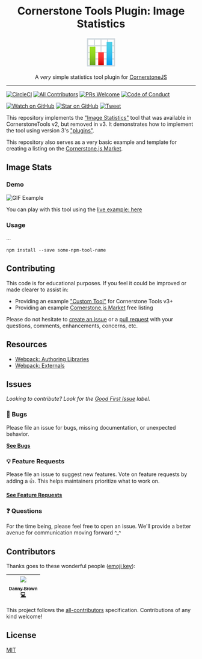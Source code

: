 <div align="center">
<h1>Cornerstone Tools Plugin: Image Statistics</h1>

<a href="https://www.emojione.com/emoji/1f4ca">
<img height="80" width="80" alt="bar chart (emoji)" src="https://raw.githubusercontent.com/QSolutionsLLC/cornerstone-tool-image-statistics/master/other/bar_chart.png" />
</a>

<p>A <i>very</i> simple statistics tool plugin for <a href="https://github.com/cornerstonejs/cornerstone">CornerstoneJS</a></p>
</div>

<hr />

<!-- prettier-ignore-start -->
<!-- TODO: Coverage -->
[![CircleCI](https://circleci.com/gh/QSolutionsLLC/cornerstone-tool-image-statistics.svg?style=svg)](https://circleci.com/gh/QSolutionsLLC/cornerstone-tool-image-statistics)
[![All Contributors](https://img.shields.io/badge/all_contributors-1-orange.svg?style=flat-square)](#contributors)
[![PRs Welcome][prs-badge]][prs] [![Code of Conduct][coc-badge]][coc]

[![Watch on GitHub][github-watch-badge]][github-watch]
[![Star on GitHub][github-star-badge]][github-star]
[![Tweet][twitter-badge]][twitter]
<!-- prettier-ignore-end -->

<!-- TODO: Pull Quote -->

This repository implements the ["Image Statistics"](https://github.com/cornerstonejs/cornerstoneTools/blob/317e8fa4925b018dee76ec0dbf1e452c1ef93cd0/src/imageTools/imageStats.js) tool that was available in CornerstoneTools v2, but removed in v3. It demonstrates how to implement the tool using version 3's ["plugins"](https://tools.cornerstonejs.org/custom-tools/).

This repository also serves as a very basic example and template for creating a listing on the [Cornerstone.js Market](https://cornerstonejsmarket.io).

## Image Stats

### Demo

![GIF Example](https://github.com/QSolutionsLLC/cornerstone-tool-image-statistics/raw/gh-page/example/example.gif)

You can play with this tool using the [live example: here]()

### Usage

...

`npm install --save some-npm-tool-name`

## Contributing

This code is for educational purposes. If you feel it could be improved or made clearer to assist in:

- Providing an example ["Custom Tool"](https://tools.cornerstonejs.org/custom-tools/) for Cornerstone Tools v3+
- Providing an example [Cornerstone.js Market](https://cornerstonejsmarket.io) free listing

Please do not hesitate to [create an issue]() or a [pull request]() with your questions, comments, enhancements, concerns, etc.

## Resources

- [Webpack: Authoring Libraries](https://webpack.js.org/guides/author-libraries/)
- [Webpack: Externals](https://webpack.js.org/configuration/externals/)

## Issues

_Looking to contribute? Look for the [Good First Issue][good-first-issue]
label._

### 🐛 Bugs

Please file an issue for bugs, missing documentation, or unexpected behavior.

[**See Bugs**][bugs]

### 💡 Feature Requests

Please file an issue to suggest new features. Vote on feature requests by adding
a 👍. This helps maintainers prioritize what to work on.

[**See Feature Requests**][requests]

### ❓ Questions

For the time being, please feel free to open an issue. We'll provide a better
avenue for communication moving forward ^\_^

## Contributors

Thanks goes to these wonderful people ([emoji key][emojis]):

<!-- ALL-CONTRIBUTORS-LIST:START - Do not remove or modify this section -->
<!-- prettier-ignore -->
| [<img src="https://avatars1.githubusercontent.com/u/5797588?v=4" width="100px;"/><br /><sub><b>Danny Brown</b></sub>](http://dannyrb.com/)<br />[💻](https://github.com/QSolutionsLLC/cornerstone-tool-image-statistics/commits?author=dannyrb "Code") |
| :---: |

<!-- ALL-CONTRIBUTORS-LIST:END -->

This project follows the [all-contributors][all-contributors] specification.
Contributions of any kind welcome!

## License

[MIT](https://github.com/QSolutionsLLC/cornerstone-tool-image-statistics/blob/master/LICENSE)

<!--
Links:
-->

<!-- prettier-ignore-start -->

[prs-badge]: https://img.shields.io/badge/PRs-welcome-brightgreen.svg?style=flat-square
[prs]: http://makeapullrequest.com
[coc-badge]: https://img.shields.io/badge/code%20of-conduct-ff69b4.svg?style=flat-square
[coc]: https://github.com/QSolutionsLLC/cornerstone-tool-image-statistics/blob/master/CODE_OF_CONDUCT.md
[github-watch-badge]: https://img.shields.io/github/watchers/QSolutionsLLC/cornerstone-tool-image-statistics.svg?style=social
[github-watch]: https://github.com/QSolutionsLLC/cornerstone-tool-image-statistics/watchers
[github-star-badge]: https://img.shields.io/github/stars/QSolutionsLLC/cornerstone-tool-image-statistics.svg?style=social
[github-star]: https://github.com/QSolutionsLLC/cornerstone-tool-image-statistics/stargazers
[emojis]: https://github.com/kentcdodds/all-contributors#emoji-key
[all-contributors]: https://github.com/kentcdodds/all-contributors
[twitter]: https://twitter.com/intent/tweet?text=Check%20out%20cornerstonejs-marketplace%20by%20%40dannyrb%20https%3A%2F%2Fgithub.com%2Fdannyrb%2Fcornerstonejs-marketplace%20%F0%9F%91%8D
[twitter-badge]: https://img.shields.io/twitter/url/https/github.com/QSolutionsLLC/cornerstone-tool-image-statistics.svg?style=social
[bugs]: https://github.com/QSolutionsLLC/cornerstone-tool-image-statistics/issues?q=is%3Aissue+is%3Aopen+label%3Abug+sort%3Acreated-desc
[requests]: https://github.com/QSolutionsLLC/cornerstone-tool-image-statistics/issues?q=is%3Aissue+sort%3Areactions-%2B1-desc+label%3Aenhancement+is%3Aopen
[good-first-issue]: https://github.com/QSolutionsLLC/cornerstone-tool-image-statistics/issues?utf8=✓&q=is%3Aissue+is%3Aopen+sort%3Areactions-%2B1-desc+label%3A"good+first+issue"+

<!-- prettier-ignore-end -->
